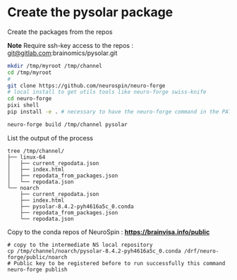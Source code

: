 # Create the pysolar package

Create the packages from the repos

**Note** Require ssh-key access to the repos : git@gitlab.com:brainomics/pysolar.git

```bash
mkdir /tmp/myroot /tmp/channel
cd /tmp/myroot
#
git clone https://github.com/neurospin/neuro-forge
# local install to get utils tools like neuro-forge swiss-knife
cd neuro-forge
pixi shell
pip install -e . # necessary to have the neuro-forge command in the PATH

neuro-forge build /tmp/channel pysolar
```
List the output of the process

```
tree /tmp/channel/
├── linux-64
│   ├── current_repodata.json
│   ├── index.html
│   ├── repodata_from_packages.json
│   └── repodata.json
└── noarch
    ├── current_repodata.json
    ├── index.html
    ├── pysolar-8.4.2-pyh4616a5c_0.conda
    ├── repodata_from_packages.json
    └── repodata.json
```


Copy to the conda repos of NeuroSpin : **https://brainvisa.info/public**

```
# copy to the intermediate NS local repository
cp /tmp/channel/noarch/pysolar-8.4.2-pyh4616a5c_0.conda /drf/neuro-forge/public/noarch
# Public key to be registered before to run successfully this command
neuro-forge publish
```
